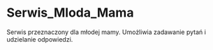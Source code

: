 # Serwis_Mloda_Mama
Serwis przeznaczony dla młodej mamy. Umożliwia zadawanie pytań i udzielanie odpowiedzi.


